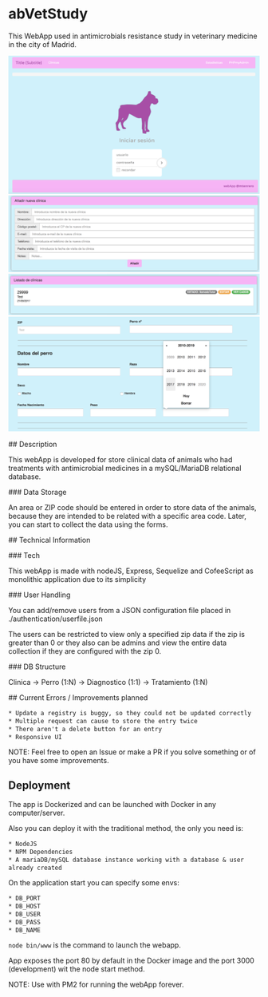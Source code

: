 # abVetStudy
This WebApp used in antimicrobials resistance study in veterinary medicine in the city of Madrid.

![Screenshot](readme/screenshot.png)
![Screenshot2](readme/screenshot2.png)
![Screenshot2](readme/screenshot3.png)
![Screenshot2](readme/screenshot4.png)

## Description

This webApp is developed for store clinical data of animals who had treatments with antimicrobial medicines in a mySQL/MariaDB relational database. 

### Data Storage

An area or ZIP code should be entered in order to store data of the animals, because they are intended to be related with a specific area code. Later, you can start to collect the data using the forms. 

## Technical Information

### Tech

This webApp is made with nodeJS, Express, Sequelize and CofeeScript as monolithic application due to its simplicity

### User Handling

You can add/remove users from a JSON configuration file placed in ./authentication/userfile.json

The users can be restricted to view only a specified zip data if the zip is greater than 0 or they also can be admins and view the entire data collection if they are configured with the zip 0.

### DB Structure

Clinica -> Perro (1:N) -> Diagnostico (1:1) -> Tratamiento (1:N)

## Current Errors / Improvements planned

    * Update a registry is buggy, so they could not be updated correctly
    * Multiple request can cause to store the entry twice
    * There aren't a delete button for an entry
    * Responsive UI

NOTE: Feel free to open an Issue or make a PR if you solve something or of you have some improvements.


## Deployment

The app is Dockerized and can be launched with Docker in any computer/server.

Also you can deploy it with the traditional method, the only you need is:

    * NodeJS
    * NPM Dependencies
    * A mariaDB/mySQL database instance working with a database & user already created

On the application start you can specify some envs:

    * DB_PORT
    * DB_HOST
    * DB_USER
    * DB_PASS
    * DB_NAME

`node bin/www` is the command to launch the webapp.

App exposes the port 80 by default in the Docker image and the port 3000 (development) wit the node start method.


NOTE: Use with PM2 for running the webApp forever.